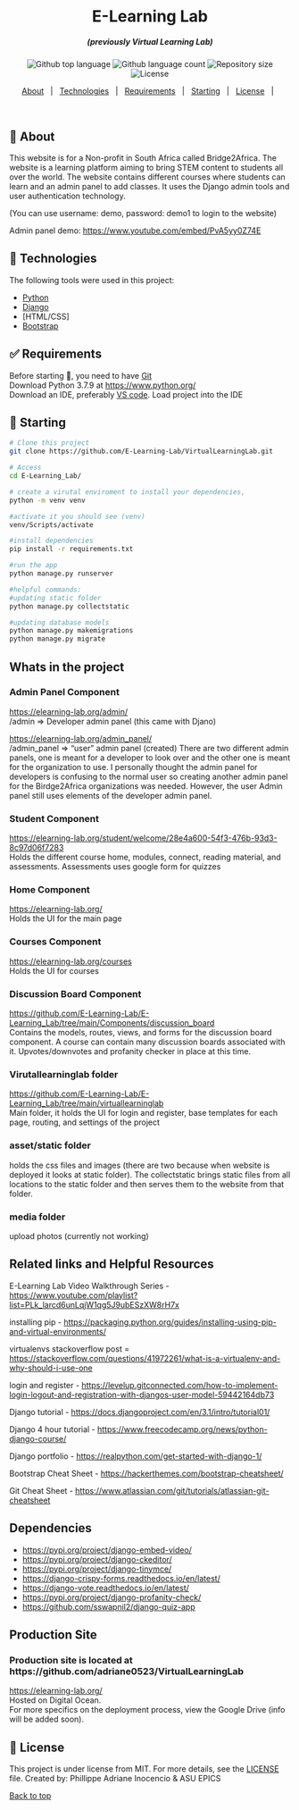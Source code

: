 <h1 align="center">E-Learning Lab</h1>

<h5 align="center"> (previously Virtual Learning Lab) </h5>

<p align="center">
  <img alt="Github top language" src="https://img.shields.io/github/languages/top/iamTanTan/E-Learning_Lab?color=56BEB8">

  <img alt="Github language count" src="https://img.shields.io/github/languages/count/iamTanTan/E-Learning_Lab?color=56BEB8">

  <img alt="Repository size" src="https://img.shields.io/github/repo-size/iamTanTan/E-Learning_Lab?color=56BEB8">

  <img alt="License" src="https://img.shields.io/github/license/iamTanTan/E-Learning_Lab?color=56BEB8">

</p>

<p align="center">
  <a href="#dart-about">About</a> &#xa0; | &#xa0; 
  <a href="#rocket-technologies">Technologies</a> &#xa0; | &#xa0;
  <a href="#white_check_mark-requirements">Requirements</a> &#xa0; | &#xa0;
  <a href="#checkered_flag-starting">Starting</a> &#xa0; | &#xa0;
  <a href="#memo-license">License</a> &#xa0; | &#xa0;
</p>

<br>

## :dart: About

This website is for a Non-profit in South Africa called Bridge2Africa.
The website is a learning platform aiming to bring STEM content to students all over the world. The website contains different courses where students can learn
and an admin panel to add classes. It uses the Django admin tools and user
authentication technology.

(You can use username: demo, password: demo1 to login to the website)

Admin panel demo: https://www.youtube.com/embed/PvA5yy0Z74E

## :rocket: Technologies

The following tools were used in this project:

-   [Python](https://www.python.org)
-   [Django](https://www.djangoproject.com/)
-   [HTML/CSS]
-   [Bootstrap](https://getbootstrap.com/)

## :white_check_mark: Requirements

Before starting :checkered_flag:, you need to have [Git](https://git-scm.com)  
Download Python 3.7.9 at https://www.python.org/  
Download an IDE, preferably [VS code](https://code.visualstudio.com/download). Load project into the IDE

## :checkered_flag: Starting

```bash
# Clone this project
git clone https://github.com/E-Learning-Lab/VirtualLearningLab.git

# Access
cd E-Learning_Lab/

# create a virutal enviroment to install your dependencies,
python -m venv venv

#activate it you should see (venv)
venv/Scripts/activate

#install dependencies
pip install -r requirements.txt

#run the app
python manage.py runserver
```
```bash
#helpful commands:
#updating static folder
python manage.py collectstatic

#updating database models
python manage.py makemigrations
python manage.py migrate
```

## Whats in the project

### Admin Panel Component

https://elearning-lab.org/admin/  
<website link>/admin => Developer admin panel (this came with Djano)

https://elearning-lab.org/admin_panel/  
<website link>/admin_panel => “user” admin panel (created)
There are two different admin panels, one is meant for a developer to look over and the other one is meant for the organization to use. I personally thought the admin panel for developers is confusing to the normal user so creating another admin panel for the Birdge2Africa organizations was needed. However, the user Admin panel still uses elements of the developer admin panel.

### Student Component

https://elearning-lab.org/student/welcome/28e4a600-54f3-476b-93d3-8c97d06f7283  
Holds the different course home, modules, connect, reading material, and assessments. Assessments uses google form for quizzes

### Home Component

https://elearning-lab.org/  
Holds the UI for the main page

### Courses Component

https://elearning-lab.org/courses  
Holds the UI for courses

### Discussion Board Component

https://github.com/E-Learning-Lab/E-Learning_Lab/tree/main/Components/discussion_board  
Contains the models, routes, views, and forms for the discussion board component. A course can contain many discussion boards associated with it. Upvotes/downvotes and profanity checker in place at this time.

### Virutallearninglab folder

https://github.com/E-Learning-Lab/E-Learning_Lab/tree/main/virtuallearninglab  
Main folder, it holds the UI for login and register, base templates for each page, routing, and settings of the project

### asset/static folder

holds the css files and images (there are two because when website is deployed it looks at static folder). The collectstatic brings static files from all locations to the static folder and then serves them to the website from that folder.

### media folder

upload photos (currently not working)

## Related links and Helpful Resources
  
E-Learning Lab Video Walkthrough Series - https://www.youtube.com/playlist?list=PLk_larcd6unLqjW1qg5J9ubESzXW8rH7x

installing pip - https://packaging.python.org/guides/installing-using-pip-and-virtual-environments/

virtualenvs stackoverflow post = https://stackoverflow.com/questions/41972261/what-is-a-virtualenv-and-why-should-i-use-one

login and register - https://levelup.gitconnected.com/how-to-implement-login-logout-and-registration-with-djangos-user-model-59442164db73

Django tutorial - https://docs.djangoproject.com/en/3.1/intro/tutorial01/

Django 4 hour tutorial - https://www.freecodecamp.org/news/python-django-course/

Django portfolio - https://realpython.com/get-started-with-django-1/

Bootstrap Cheat Sheet - https://hackerthemes.com/bootstrap-cheatsheet/

Git Cheat Sheet - https://www.atlassian.com/git/tutorials/atlassian-git-cheatsheet

## Dependencies

-   https://pypi.org/project/django-embed-video/
-   https://pypi.org/project/django-ckeditor/
-   https://pypi.org/project/django-tinymce/
-   https://django-crispy-forms.readthedocs.io/en/latest/
-   https://django-vote.readthedocs.io/en/latest/
-   https://pypi.org/project/django-profanity-check/
-   https://github.com/sswapnil2/django-quiz-app

## Production Site

<h3>Production site is located at https://github.com/adriane0523/VirtualLearningLab</h3>
  
https://elearning-lab.org/  
Hosted on Digital Ocean.  
For more specifics on the deployment process, view the Google Drive (info will be added soon).

## :memo: License

This project is under license from MIT. For more details, see the [LICENSE](LICENSE.md) file.
Created by: Phillippe Adriane Inocencio & ASU EPICS
&#xa0;

<a href="#top">Back to top</a>

